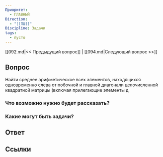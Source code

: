 ```yaml
---
Приоритет:
  - ГЛАВНЫЙ
Direction:
  - "[[ПШ]]" 
Discipline: Задачи 
tags:
  - пусто
---
```

[[092.md|<< Предыдущий вопрос]] | [[094.md|Следующий вопрос >>]]
## Вопрос

Найти среднее арифметическое всех элементов, находящихся одновременно слева от побочной и главной диагонали целочисленной квадратной матрицы (включая прилегающие элементы д

### Что возможно нужно будет рассказать?

### Какие могут быть задачи?

## Ответ

## Ссылки
